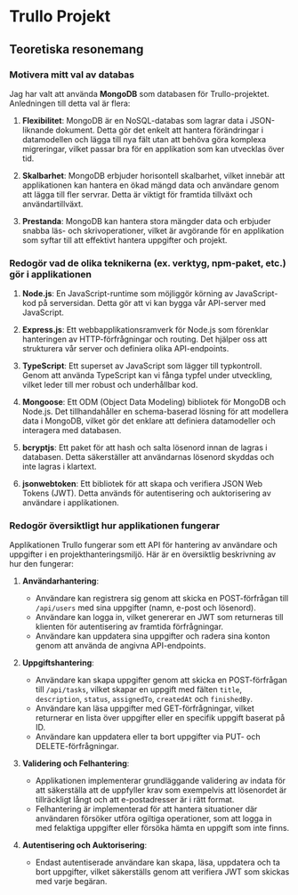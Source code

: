 # Trullo Projekt

## Teoretiska resonemang

### Motivera mitt val av databas
Jag har valt att använda **MongoDB** som databasen för Trullo-projektet. Anledningen till detta val är flera:

1. **Flexibilitet**: MongoDB är en NoSQL-databas som lagrar data i JSON-liknande dokument. Detta gör det enkelt att hantera förändringar i datamodellen och lägga till nya fält utan att behöva göra komplexa migreringar, vilket passar bra för en applikation som kan utvecklas över tid.

2. **Skalbarhet**: MongoDB erbjuder horisontell skalbarhet, vilket innebär att applikationen kan hantera en ökad mängd data och användare genom att lägga till fler servrar. Detta är viktigt för framtida tillväxt och användartillväxt.

3. **Prestanda**: MongoDB kan hantera stora mängder data och erbjuder snabba läs- och skrivoperationer, vilket är avgörande för en applikation som syftar till att effektivt hantera uppgifter och projekt.

### Redogör vad de olika teknikerna (ex. verktyg, npm-paket, etc.) gör i applikationen
1. **Node.js**: En JavaScript-runtime som möjliggör körning av JavaScript-kod på serversidan. Detta gör att vi kan bygga vår API-server med JavaScript.

2. **Express.js**: Ett webbapplikationsramverk för Node.js som förenklar hanteringen av HTTP-förfrågningar och routing. Det hjälper oss att strukturera vår server och definiera olika API-endpoints.

3. **TypeScript**: Ett superset av JavaScript som lägger till typkontroll. Genom att använda TypeScript kan vi fånga typfel under utveckling, vilket leder till mer robust och underhållbar kod.

4. **Mongoose**: Ett ODM (Object Data Modeling) bibliotek för MongoDB och Node.js. Det tillhandahåller en schema-baserad lösning för att modellera data i MongoDB, vilket gör det enklare att definiera datamodeller och interagera med databasen.

5. **bcryptjs**: Ett paket för att hash och salta lösenord innan de lagras i databasen. Detta säkerställer att användarnas lösenord skyddas och inte lagras i klartext.

6. **jsonwebtoken**: Ett bibliotek för att skapa och verifiera JSON Web Tokens (JWT). Detta används för autentisering och auktorisering av användare i applikationen.

### Redogör översiktligt hur applikationen fungerar
Applikationen Trullo fungerar som ett API för hantering av användare och uppgifter i en projekthanteringsmiljö. Här är en översiktlig beskrivning av hur den fungerar:

1. **Användarhantering**: 
   - Användare kan registrera sig genom att skicka en POST-förfrågan till `/api/users` med sina uppgifter (namn, e-post och lösenord).
   - Användare kan logga in, vilket genererar en JWT som returneras till klienten för autentisering av framtida förfrågningar.
   - Användare kan uppdatera sina uppgifter och radera sina konton genom att använda de angivna API-endpoints.

2. **Uppgiftshantering**:
   - Användare kan skapa uppgifter genom att skicka en POST-förfrågan till `/api/tasks`, vilket skapar en uppgift med fälten `title`, `description`, `status`, `assignedTo`, `createdAt` och `finishedBy`.
   - Användare kan läsa uppgifter med GET-förfrågningar, vilket returnerar en lista över uppgifter eller en specifik uppgift baserat på ID.
   - Användare kan uppdatera eller ta bort uppgifter via PUT- och DELETE-förfrågningar.

3. **Validering och Felhantering**: 
   - Applikationen implementerar grundläggande validering av indata för att säkerställa att de uppfyller krav som exempelvis att lösenordet är tillräckligt långt och att e-postadresser är i rätt format.
   - Felhantering är implementerad för att hantera situationer där användaren försöker utföra ogiltiga operationer, som att logga in med felaktiga uppgifter eller försöka hämta en uppgift som inte finns.

4. **Autentisering och Auktorisering**:
   - Endast autentiserade användare kan skapa, läsa, uppdatera och ta bort uppgifter, vilket säkerställs genom att verifiera JWT som skickas med varje begäran.






